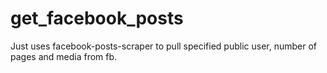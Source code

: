 # get_facebook_posts
Just uses facebook-posts-scraper to pull specified public user, number of pages and media from fb.
